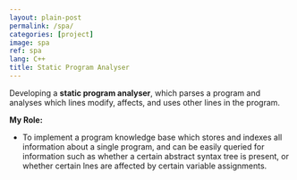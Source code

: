 ```yaml
---
layout: plain-post
permalink: /spa/
categories: [project]
image: spa
ref: spa
lang: C++
title: Static Program Analyser
---
```


Developing a <b>static program analyser</b>, which parses a program and analyses which lines
modify, affects, and uses other lines in the program.

<b>My Role:</b>

- To implement a program knowledge base which stores and indexes all information about a single program,
  and can be easily queried for information such as whether a certain abstract syntax tree is present,
  or whether certain lnes are affected by certain variable assignments.
